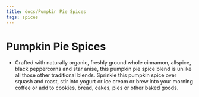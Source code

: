 ```yaml
---
title: docs/Pumpkin Pie Spices
tags: spices
---
```


# Pumpkin Pie Spices
- Crafted with naturally organic, freshly ground whole cinnamon, allspice, black peppercorns and star anise, this pumpkin pie spice blend is unlike all those other traditional blends. Sprinkle this pumpkin spice over squash and roast, stir into yogurt or ice cream or brew into your morning coffee or add to cookies, bread, cakes, pies or other baked goods.
